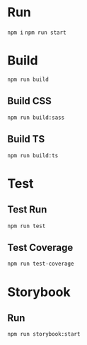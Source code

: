 # Run

`npm i`
`npm run start`

# Build

`npm run build`
## Build CSS

`npm run build:sass`

## Build TS

`npm run build:ts`

# Test

## Test Run

`npm run test`

## Test Coverage

`npm run test-coverage`

# Storybook

## Run

`npm run storybook:start`
